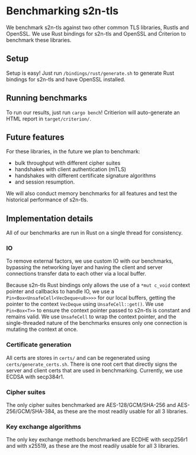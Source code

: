 # Benchmarking s2n-tls

We benchmark s2n-tls against two other common TLS libraries, Rustls and OpenSSL. We use Rust bindings for s2n-tls and OpenSSL and Criterion to benchmark these libraries. 

## Setup 

Setup is easy! Just run `/bindings/rust/generate.sh` to generate Rust bindings for s2n-tls and have OpenSSL installed.

## Running benchmarks

To run our results, just run `cargo bench`! Critierion will auto-generate an HTML report in `target/criterion/`. 

## Future features

For these libraries, in the future we plan to benchmark:
- bulk throughput with different cipher suites
- handshakes with client authentication (mTLS)
- handshakes with different certificate signature algorithms
- and session resumption.

We will also conduct memory benchmarks for all features and test the historical performance of s2n-tls.

## Implementation details

All of our benchmarks are run in Rust on a single thread for consistency.

### IO

To remove external factors, we use custom IO with our benchmarks, bypassing the networking layer and having the client and server connections transfer data to each other via a local buffer. 

Because s2n-tls Rust bindings only allows the use of a `*mut c_void` context pointer and callbacks to handle IO, we use a `Pin<Box<UnsafeCell<VecDeque<u8>>>>` for our local buffers, getting the pointer to the context `VecDeque` using `UnsafeCell::get()`. We use `Pin<Box<T>>` to ensure the context pointer passed to s2n-tls is constant and remains valid. We use `UnsafeCell` to wrap the context pointer, and the single-threaded nature of the benchmarks ensures only one connection is mutating the context at once.

### Certificate generation

All certs are stores in `certs/` and can be regenerated using `certs/generate_certs.sh`. There is one root cert that directly signs the server and client certs that are used in benchmarking. Currently, we use ECDSA with secp384r1.

### Cipher suites

The only cipher suites benchmarked are AES-128/GCM/SHA-256 and AES-256/GCM/SHA-384, as these are the most readily usable for all 3 libraries.

### Key exchange algorithms

The only key exchange methods benchmarked are ECDHE with secp256r1 and with x25519, as these are the most readily usable for all 3 libraries.